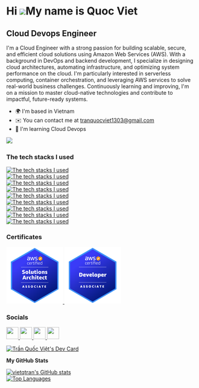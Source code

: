 Hi ![](https://user-images.githubusercontent.com/18350557/176309783-0785949b-9127-417c-8b55-ab5a4333674e.gif)My name is Quoc Viet
======================================================================================================================================

Cloud Devops Engineer
-----------------

I'm a Cloud Engineer with a strong passion for building scalable, secure, and efficient cloud solutions using Amazon Web Services (AWS). With a background in DevOps and backend development, I specialize in designing cloud architectures, automating infrastructure, and optimizing system performance on the cloud. I'm particularly interested in serverless computing, container orchestration, and leveraging AWS services to solve real-world business challenges. Continuously learning and improving, I'm on a mission to master cloud-native technologies and contribute to impactful, future-ready systems.
* 🌍  I'm based in Vietnam
* ✉️  You can contact me at [tranquocviet1303@gmail.com](mailto:tranquocviet1303@gmail.com)
* 🧠  I'm learning Cloud Devops

<a href="https://www.github.com/vietqtran" target="_blank" rel="noreferrer"><img
src="https://img.shields.io/github/followers/vietqtran?logo=github&style=for-the-badge&color=0891b2&labelColor=1c1917" /></a>
### The tech stacks I used

[![The tech stacks I used](https://skillicons.dev/icons?i=js,ts,go,java,bash,regex)](https://skillicons.dev)
<br/>
[![The tech stacks I used](https://skillicons.dev/icons?i=nextjs,redux,react,cypress,nuxtjs,pinia,vue,tailwind,html)](https://skillicons.dev)
<br/>
[![The tech stacks I used](https://skillicons.dev/icons?i=nodejs,express,nestjs,spring)](https://skillicons.dev)
<br/>
[![The tech stacks I used](https://skillicons.dev/icons?i=ansible,terraform)](https://skillicons.dev)
<br/>
[![The tech stacks I used](https://skillicons.dev/icons?i=aws)](https://skillicons.dev)
<br/>
[![The tech stacks I used](https://skillicons.dev/icons?i=docker,kubernetes,nginx)](https://skillicons.dev)
<br/>
[![The tech stacks I used](https://skillicons.dev/icons?i=git,github,gitlab,jenkins,grafana,prometheus,figma,postman,rabbitmq,kafka,vim)](https://skillicons.dev)
<br/>
[![The tech stacks I used](https://skillicons.dev/icons?i=mongodb,mysql,postgres,supabase)](https://skillicons.dev)
<br/>
[![The tech stacks I used](https://skillicons.dev/icons?i=linux,ubuntu)](https://skillicons.dev)

### Certificates
<a href="https://www.credly.com/badges/affc2752-1fcc-4f3e-b7f1-93efa9581559/public_url" target="_blank">
<img src="./aws-saa.png" alt="cert" style="width: 150px;" />
 </a>
 <a href="https://www.credly.com/badges/52e9cd43-4b0e-4989-adfd-0744d283c141/public_url" target="_blank">
<img src="./aws-dva.png" style="width: 150px;" alt="cert" />
 </a>

### Socials

<p align="left"> <a href="https://www.facebook.com/khong.phai.quoc.viet" target="_blank" rel="noreferrer"> <picture> <source media="(prefers-color-scheme: dark)" srcset="https://raw.githubusercontent.com/danielcranney/readme-generator/main/public/icons/socials/facebook-dark.svg" /> <source media="(prefers-color-scheme: light)" srcset="https://raw.githubusercontent.com/danielcranney/readme-generator/main/public/icons/socials/facebook.svg" /> <img src="https://raw.githubusercontent.com/danielcranney/readme-generator/main/public/icons/socials/facebook.svg" width="32" height="32" /> </picture> </a> <a href="https://www.github.com/vietqtran" target="_blank" rel="noreferrer"> <picture> <source media="(prefers-color-scheme: dark)" srcset="https://raw.githubusercontent.com/danielcranney/readme-generator/main/public/icons/socials/github-dark.svg" /> <source media="(prefers-color-scheme: light)" srcset="https://raw.githubusercontent.com/danielcranney/readme-generator/main/public/icons/socials/github.svg" /> <img src="https://raw.githubusercontent.com/danielcranney/readme-generator/main/public/icons/socials/github.svg" width="32" height="32" /> </picture> </a> <a href="https://www.linkedin.com/in/vietqtran1303" target="_blank" rel="noreferrer"> <picture> <source media="(prefers-color-scheme: dark)" srcset="https://raw.githubusercontent.com/danielcranney/readme-generator/main/public/icons/socials/linkedin-dark.svg" /> <source media="(prefers-color-scheme: light)" srcset="https://raw.githubusercontent.com/danielcranney/readme-generator/main/public/icons/socials/linkedin.svg" /> <img src="https://raw.githubusercontent.com/danielcranney/readme-generator/main/public/icons/socials/linkedin.svg" width="32" height="32" /> </picture> </a> <a href="https://www.threads.net/@vietq.tran" target="_blank" rel="noreferrer"> <picture> <source media="(prefers-color-scheme: dark)" srcset="https://raw.githubusercontent.com/danielcranney/readme-generator/main/public/icons/socials/threads-dark.svg" /> <source media="(prefers-color-scheme: light)" srcset="https://raw.githubusercontent.com/danielcranney/readme-generator/main/public/icons/socials/threads.svg" /> <img src="https://raw.githubusercontent.com/danielcranney/readme-generator/main/public/icons/socials/threads.svg" width="32" height="32" /> </picture> </a></p>
<a href="https://app.daily.dev/vietqtran"><img src="https://api.daily.dev/devcards/v2/aJ45DBSq31z0XmEdEi4s4.png?r=0oi" width="356" alt="Trần Quốc Việt's Dev Card"/></a>

<b>My GitHub Stats</b>

<a href="http://www.github.com/vietqtran"><img src="https://github-readme-stats.vercel.app/api?username=vietqtran&show_icons=true&hide=&count_private=true&title_color=0891b2&text_color=ffffff&icon_color=0891b2&bg_color=1c1917&hide_border=true&show_icons=true" alt="vietqtran's GitHub stats" /></a><br/>
<a href="https://github.com/vietqtran" align="left"><img src="https://github-readme-stats.vercel.app/api/top-langs/?username=vietqtran&langs_count=10&title_color=0891b2&text_color=ffffff&icon_color=0891b2&bg_color=1c1917&hide_border=true&locale=en&custom_title=Top%20%Languages" alt="Top Languages" /></a>

